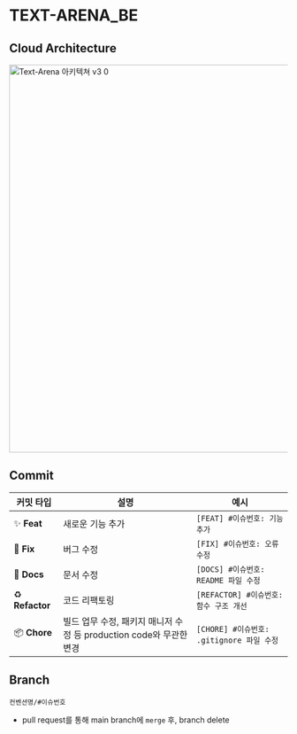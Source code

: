 # TEXT-ARENA_BE

## Cloud Architecture
<img width="700" alt="Text-Arena 아키텍쳐 v3 0" src="https://github.com/user-attachments/assets/594770c5-61df-4beb-a71f-dee34709285a" />

## Commit
| 커밋 타입 | 설명 | 예시 |
| ------- | ---- | ---- |
| ✨ **Feat** | 새로운 기능 추가 | `[FEAT] #이슈번호: 기능 추가` |
| 🐛 **Fix** | 버그 수정 | `[FIX] #이슈번호: 오류 수정` |
| 📄 **Docs** | 문서 수정 | `[DOCS] #이슈번호: README 파일 수정` |
| ♻️ **Refactor** | 코드 리팩토링 | `[REFACTOR] #이슈번호: 함수 구조 개선` |
| 📦 **Chore** | 빌드 업무 수정, 패키지 매니저 수정 등 production code와 무관한 변경 | `[CHORE] #이슈번호: .gitignore 파일 수정` |

## Branch

`컨벤션명/#이슈번호`

- pull request를 통해 main branch에 `merge` 후, branch delete
